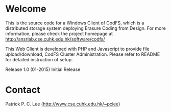 Welcome
=====

This is the source code for a Windows Client of CodFS, which is a distributed
storage system deploying Erasure Coding from Design. For more information,
please check the project homepage at
http://ansrlab.cse.cuhk.edu.hk/software/codfs/

This Web Client is developed with PHP and Javascript to provide file
upload/download, CodFS Cluster Administration. Please refer to README for
detailed instruction of setup.

Release 1.0 (01-2015)
Initial Release

Contact
=================
Patrick P. C. Lee (http://www.cse.cuhk.edu.hk/~pclee)
